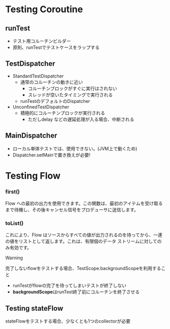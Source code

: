 # Testing Coroutine
## runTest
  - テスト用コルーチンビルダー
  - 原則、runTestでテストケースをラップする

## TestDispatcher
- StandardTestDispatcher
  - 通常のコルーチンの動きに近い
    - コルーチンブロックがすぐに実行はされない
    - スレッドが空いたタイミングで実行される
  - runTestのデフォルトのDispatcher
- UnconfinedTestDispatcher
  - 積極的にコルーチンブロックが実行される
    - ただしdelay などの遅延処理が入る場合、中断される

## MainDispatcher
- ローカル単体テストでは、使用できない。(JVM上で動くため)
- Dispatcher.setMainで置き換えが必要!

# Testing Flow

### first()
Flow への最初の出力を使用できます。この関数は、最初のアイテムを受け取るまで待機し、その後キャンセル信号をプロデューサに送信します。

### toList()
これにより、Flow はソースからすべての値が出力されるのを待ってから、一連の値をリストとして返します。これは、有限個のデータ ストリームに対してのみ有効です。

> [!WARNING]
> 完了しないflowをテストする場合、TestScope.backgroundScopeを利用すること
> - runTestがflowの完了を待ってしまいテストが終了しない
> - **backgroundScope**はrunTest終了前にコルーチンを終了させる

## Testing stateFlow
stateFlowをテストする場合、少なくとも1つのcollectorが必要